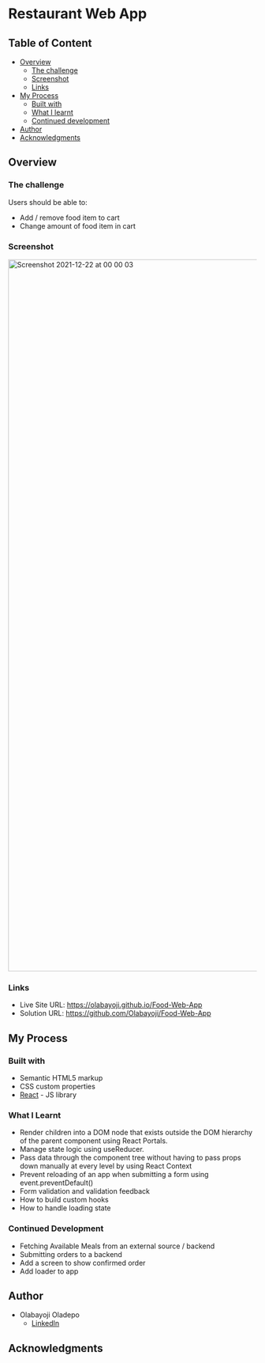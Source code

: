 # Restaurant Web App

## Table of Content
- [Overview](#overview)
  - [The challenge](#the-challenge)
  - [Screenshot](#screenshot)
  - [Links](#links)
- [My Process](#my-process)
  - [Built with](#built-with)
  - [What I learnt](#what-i-learnt)
  - [Continued development](#continued-development)
- [Author](#author)
- [Acknowledgments](#acknowledgments)

## Overview
### The challenge
Users should be able to:

- Add / remove food item to cart
- Change amount of food item in cart 

### Screenshot
<img width="1440" alt="Screenshot 2021-12-22 at 00 00 03" src="https://user-images.githubusercontent.com/63824455/147008833-76e55b3d-7df0-4d61-86c9-8064c8b9d3bb.png">



### Links
- Live Site URL: https://olabayoji.github.io/Food-Web-App
- Solution URL: https://github.com/Olabayoji/Food-Web-App


## My Process
### Built with
- Semantic HTML5 markup
- CSS custom properties
- [React](https://reactjs.org/) - JS library

### What I Learnt
- Render children into a DOM node that exists outside the DOM hierarchy of the parent component using React Portals.
- Manage state logic using useReducer. 
- Pass data through the component tree without having to pass props down manually at every level by using React Context
- Prevent reloading of an app when submitting a form using event.preventDefault()
- Form validation and validation feedback
- How to build custom hooks 
- How to handle loading state


### Continued Development 
- Fetching Available Meals from an external source / backend
- Submitting orders to a backend
- Add a screen to show confirmed order
- Add loader to app


## Author
- Olabayoji Oladepo
  - [LinkedIn](https://www.linkedin.com/in/olabayojioladepo/)   

## Acknowledgments
 
